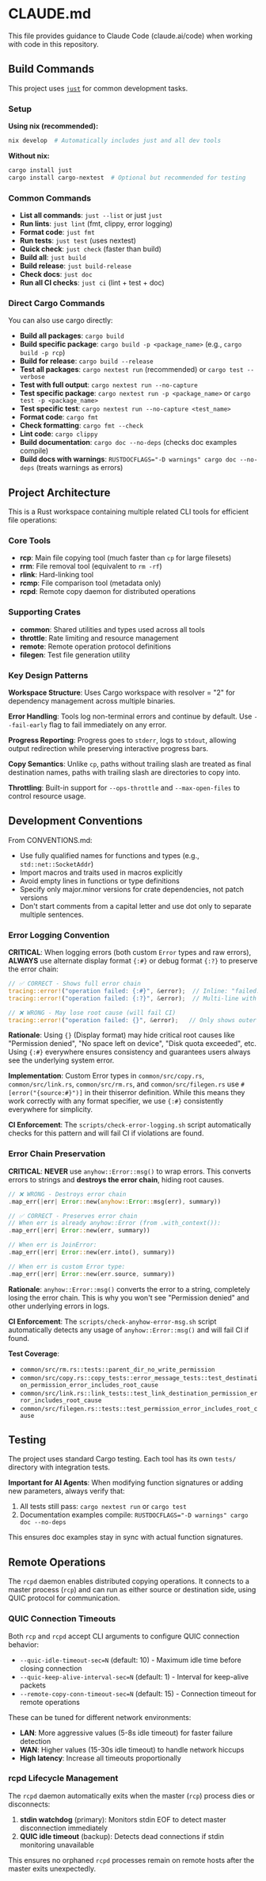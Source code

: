# CLAUDE.md

This file provides guidance to Claude Code (claude.ai/code) when working with code in this repository.

## Build Commands

This project uses [`just`](https://github.com/casey/just) for common development tasks.

### Setup

**Using nix (recommended):**
```bash
nix develop  # Automatically includes just and all dev tools
```

**Without nix:**
```bash
cargo install just
cargo install cargo-nextest  # Optional but recommended for testing
```

### Common Commands

- **List all commands**: `just --list` or just `just`
- **Run lints**: `just lint` (fmt, clippy, error logging)
- **Format code**: `just fmt`
- **Run tests**: `just test` (uses nextest)
- **Quick check**: `just check` (faster than build)
- **Build all**: `just build`
- **Build release**: `just build-release`
- **Check docs**: `just doc`
- **Run all CI checks**: `just ci` (lint + test + doc)

### Direct Cargo Commands

You can also use cargo directly:

- **Build all packages**: `cargo build`
- **Build specific package**: `cargo build -p <package_name>` (e.g., `cargo build -p rcp`)
- **Build for release**: `cargo build --release`
- **Test all packages**: `cargo nextest run` (recommended) or `cargo test --verbose`
- **Test with full output**: `cargo nextest run --no-capture`
- **Test specific package**: `cargo nextest run -p <package_name>` or `cargo test -p <package_name>`
- **Test specific test**: `cargo nextest run --no-capture <test_name>`
- **Format code**: `cargo fmt`
- **Check formatting**: `cargo fmt --check`
- **Lint code**: `cargo clippy`
- **Build documentation**: `cargo doc --no-deps` (checks doc examples compile)
- **Build docs with warnings**: `RUSTDOCFLAGS="-D warnings" cargo doc --no-deps` (treats warnings as errors)

## Project Architecture

This is a Rust workspace containing multiple related CLI tools for efficient file operations:

### Core Tools
- **rcp**: Main file copying tool (much faster than `cp` for large filesets)
- **rrm**: File removal tool (equivalent to `rm -rf`)
- **rlink**: Hard-linking tool
- **rcmp**: File comparison tool (metadata only)
- **rcpd**: Remote copy daemon for distributed operations

### Supporting Crates
- **common**: Shared utilities and types used across all tools
- **throttle**: Rate limiting and resource management
- **remote**: Remote operation protocol definitions
- **filegen**: Test file generation utility

### Key Design Patterns

**Workspace Structure**: Uses Cargo workspace with resolver = "2" for dependency management across multiple binaries.

**Error Handling**: Tools log non-terminal errors and continue by default. Use `--fail-early` flag to fail immediately on any error.

**Progress Reporting**: Progress goes to `stderr`, logs to `stdout`, allowing output redirection while preserving interactive progress bars.

**Copy Semantics**: Unlike `cp`, paths without trailing slash are treated as final destination names, paths with trailing slash are directories to copy into.

**Throttling**: Built-in support for `--ops-throttle` and `--max-open-files` to control resource usage.

## Development Conventions

From CONVENTIONS.md:
- Use fully qualified names for functions and types (e.g., `std::net::SocketAddr`)
- Import macros and traits used in macros explicitly
- Avoid empty lines in functions or type definitions
- Specify only major.minor versions for crate dependencies, not patch versions
- Don't start comments from a capital letter and use dot only to separate multiple sentences.

### Error Logging Convention

**CRITICAL**: When logging errors (both custom `Error` types and raw errors), **ALWAYS** use alternate display format `{:#}` or debug format `{:?}` to preserve the error chain:

```rust
// ✅ CORRECT - Shows full error chain
tracing::error!("operation failed: {:#}", &error);  // Inline: "failed: Permission denied"
tracing::error!("operation failed: {:?}", &error);  // Multi-line with "Caused by:"

// ❌ WRONG - May lose root cause (will fail CI)
tracing::error!("operation failed: {}", &error);   // Only shows outer message!
```

**Rationale**: Using `{}` (Display format) may hide critical root causes like "Permission denied", "No space left on device", "Disk quota exceeded", etc. Using `{:#}` everywhere ensures consistency and guarantees users always see the underlying system error.

**Implementation**: Custom Error types in `common/src/copy.rs`, `common/src/link.rs`, `common/src/rm.rs`, and `common/src/filegen.rs` use `#[error("{source:#}")]` in their thiserror definition. While this means they work correctly with any format specifier, we use `{:#}` consistently everywhere for simplicity.

**CI Enforcement**: The `scripts/check-error-logging.sh` script automatically checks for this pattern and will fail CI if violations are found.

### Error Chain Preservation

**CRITICAL**: **NEVER** use `anyhow::Error::msg()` to wrap errors. This converts errors to strings and **destroys the error chain**, hiding root causes.

```rust
// ❌ WRONG - Destroys error chain
.map_err(|err| Error::new(anyhow::Error::msg(err), summary))

// ✅ CORRECT - Preserves error chain
// When err is already anyhow::Error (from .with_context()):
.map_err(|err| Error::new(err, summary))

// When err is JoinError:
.map_err(|err| Error::new(err.into(), summary))

// When err is custom Error type:
.map_err(|err| Error::new(err.source, summary))
```

**Rationale**: `anyhow::Error::msg()` converts the error to a string, completely losing the error chain. This is why you won't see "Permission denied" and other underlying errors in logs.

**CI Enforcement**: The `scripts/check-anyhow-error-msg.sh` script automatically detects any usage of `anyhow::Error::msg()` and will fail CI if found.

**Test Coverage**:
- `common/src/rm.rs::tests::parent_dir_no_write_permission`
- `common/src/copy.rs::copy_tests::error_message_tests::test_destination_permission_error_includes_root_cause`
- `common/src/link.rs::link_tests::test_link_destination_permission_error_includes_root_cause`
- `common/src/filegen.rs::tests::test_permission_error_includes_root_cause`

## Testing

The project uses standard Cargo testing. Each tool has its own `tests/` directory with integration tests.

**Important for AI Agents**: When modifying function signatures or adding new parameters, always verify that:
1. All tests still pass: `cargo nextest run` or `cargo test`
2. Documentation examples compile: `RUSTDOCFLAGS="-D warnings" cargo doc --no-deps`

This ensures doc examples stay in sync with actual function signatures.

## Remote Operations

The `rcpd` daemon enables distributed copying operations. It connects to a master process (`rcp`) and can run as either source or destination side, using QUIC protocol for communication.

### QUIC Connection Timeouts

Both `rcp` and `rcpd` accept CLI arguments to configure QUIC connection behavior:

- `--quic-idle-timeout-sec=N` (default: 10) - Maximum idle time before closing connection
- `--quic-keep-alive-interval-sec=N` (default: 1) - Interval for keep-alive packets
- `--remote-copy-conn-timeout-sec=N` (default: 15) - Connection timeout for remote operations

These can be tuned for different network environments:
- **LAN**: More aggressive values (5-8s idle timeout) for faster failure detection
- **WAN**: Higher values (15-30s idle timeout) to handle network hiccups
- **High latency**: Increase all timeouts proportionally

### rcpd Lifecycle Management

The `rcpd` daemon automatically exits when the master (`rcp`) process dies or disconnects:

1. **stdin watchdog** (primary): Monitors stdin EOF to detect master disconnection immediately
2. **QUIC idle timeout** (backup): Detects dead connections if stdin monitoring unavailable

This ensures no orphaned `rcpd` processes remain on remote hosts after the master exits unexpectedly.
